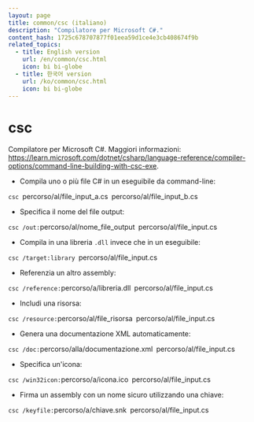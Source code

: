 ```yaml
---
layout: page
title: common/csc (italiano)
description: "Compilatore per Microsoft C#."
content_hash: 1725c678707877f01eea59d1ce4e3cb408674f9b
related_topics:
  - title: English version
    url: /en/common/csc.html
    icon: bi bi-globe
  - title: 한국어 version
    url: /ko/common/csc.html
    icon: bi bi-globe
---
```

# csc

Compilatore per Microsoft C#.
Maggiori informazioni: <https://learn.microsoft.com/dotnet/csharp/language-reference/compiler-options/command-line-building-with-csc-exe>.

- Compila uno o più file C# in un eseguibile da command-line:

`csc `<span class="tldr-var badge badge-pill bg-dark-lm bg-white-dm text-white-lm text-dark-dm font-weight-bold">percorso/al/file_input_a.cs</span>` `<span class="tldr-var badge badge-pill bg-dark-lm bg-white-dm text-white-lm text-dark-dm font-weight-bold">percorso/al/file_input_b.cs</span>

- Specifica il nome del file output:

`csc /out:`<span class="tldr-var badge badge-pill bg-dark-lm bg-white-dm text-white-lm text-dark-dm font-weight-bold">percorso/al/nome_file_output</span>` `<span class="tldr-var badge badge-pill bg-dark-lm bg-white-dm text-white-lm text-dark-dm font-weight-bold">percorso/al/file_input.cs</span>

- Compila in una libreria `.dll` invece che in un eseguibile:

`csc /target:library `<span class="tldr-var badge badge-pill bg-dark-lm bg-white-dm text-white-lm text-dark-dm font-weight-bold">percorso/al/file_input.cs</span>

- Referenzia un altro assembly:

`csc /reference:`<span class="tldr-var badge badge-pill bg-dark-lm bg-white-dm text-white-lm text-dark-dm font-weight-bold">percorso/a/libreria.dll</span>` `<span class="tldr-var badge badge-pill bg-dark-lm bg-white-dm text-white-lm text-dark-dm font-weight-bold">percorso/al/file_input.cs</span>

- Includi una risorsa:

`csc /resource:`<span class="tldr-var badge badge-pill bg-dark-lm bg-white-dm text-white-lm text-dark-dm font-weight-bold">percorso/al/file_risorsa</span>` `<span class="tldr-var badge badge-pill bg-dark-lm bg-white-dm text-white-lm text-dark-dm font-weight-bold">percorso/al/file_input.cs</span>

- Genera una documentazione XML automaticamente:

`csc /doc:`<span class="tldr-var badge badge-pill bg-dark-lm bg-white-dm text-white-lm text-dark-dm font-weight-bold">percorso/alla/documentazione.xml</span>` `<span class="tldr-var badge badge-pill bg-dark-lm bg-white-dm text-white-lm text-dark-dm font-weight-bold">percorso/al/file_input.cs</span>

- Specifica un'icona:

`csc /win32icon:`<span class="tldr-var badge badge-pill bg-dark-lm bg-white-dm text-white-lm text-dark-dm font-weight-bold">percorso/a/icona.ico</span>` `<span class="tldr-var badge badge-pill bg-dark-lm bg-white-dm text-white-lm text-dark-dm font-weight-bold">percorso/al/file_input.cs</span>

- Firma un assembly con un nome sicuro utilizzando una chiave:

`csc /keyfile:`<span class="tldr-var badge badge-pill bg-dark-lm bg-white-dm text-white-lm text-dark-dm font-weight-bold">percorso/a/chiave.snk</span>` `<span class="tldr-var badge badge-pill bg-dark-lm bg-white-dm text-white-lm text-dark-dm font-weight-bold">percorso/al/file_input.cs</span>
